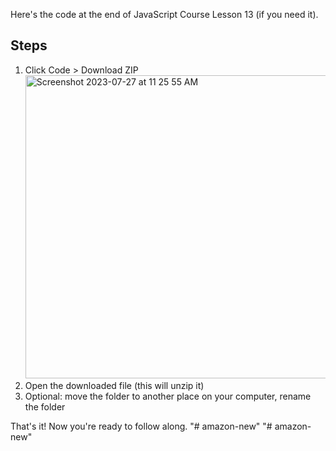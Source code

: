 Here's the code at the end of JavaScript Course Lesson 13 (if you need it).
## Steps
1. Click Code > Download ZIP <br>
   <img width="485" alt="Screenshot 2023-07-27 at 11 25 55 AM" src="https://github.com/SuperSimpleDev/javascript-lesson-14-starting-code/assets/70604577/610f8222-1508-46a2-84ec-cc7f7a56fd0d">
2. Open the downloaded file (this will unzip it)
3. Optional: move the folder to another place on your computer, rename the folder

That's it! Now you're ready to follow along.
"# amazon-new" 
"# amazon-new" 
